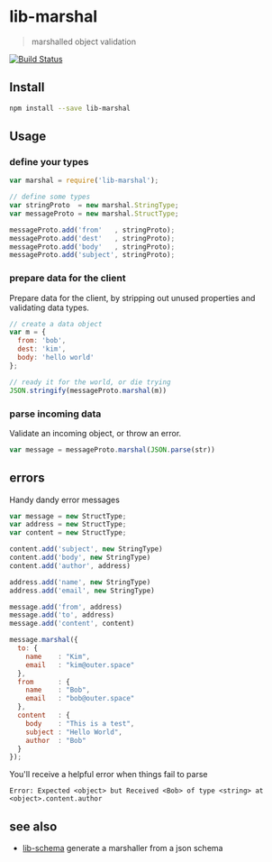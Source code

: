 # lib-marshal

> marshalled object validation

[![Build Status](https://travis-ci.org/groundwater/node-lib-marshal.svg?branch=master)](https://travis-ci.org/groundwater/node-lib-marshal)

## Install

```bash
npm install --save lib-marshal
```

## Usage

### define your types

```javascript
var marshal = require('lib-marshal');

// define some types
var stringProto  = new marshal.StringType;
var messageProto = new marshal.StructType;

messageProto.add('from'   , stringProto);
messageProto.add('dest'   , stringProto);
messageProto.add('body'   , stringProto);
messageProto.add('subject', stringProto);
```

### prepare data for the client

Prepare data for the client,
by stripping out unused properties and validating data types.

```javascript
// create a data object
var m = {
  from: 'bob',
  dest: 'kim',
  body: 'hello world'
};

// ready it for the world, or die trying
JSON.stringify(messageProto.marshal(m))
```

### parse incoming data

Validate an incoming object, or throw an error.

```javascript
var message = messageProto.marshal(JSON.parse(str))
```

## errors

Handy dandy error messages

```js
var message = new StructType;
var address = new StructType;
var content = new StructType;

content.add('subject', new StringType)
content.add('body', new StringType)
content.add('author', address)

address.add('name', new StringType)
address.add('email', new StringType)

message.add('from', address)
message.add('to', address)
message.add('content', content)

message.marshal({
  to: {
    name    : "Kim",
    email   : "kim@outer.space"
  },
  from      : {
    name    : "Bob",
    email   : "bob@outer.space"
  },
  content   : {
    body    : "This is a test",
    subject : "Hello World",
    author  : "Bob"
  }
});
```

You'll receive a helpful error when things fail to parse

```
Error: Expected <object> but Received <Bob> of type <string> at <object>.content.author
```

## see also

- [lib-schema](https://www.npmjs.org/package/lib-schema)
  generate a marshaller from a json schema
